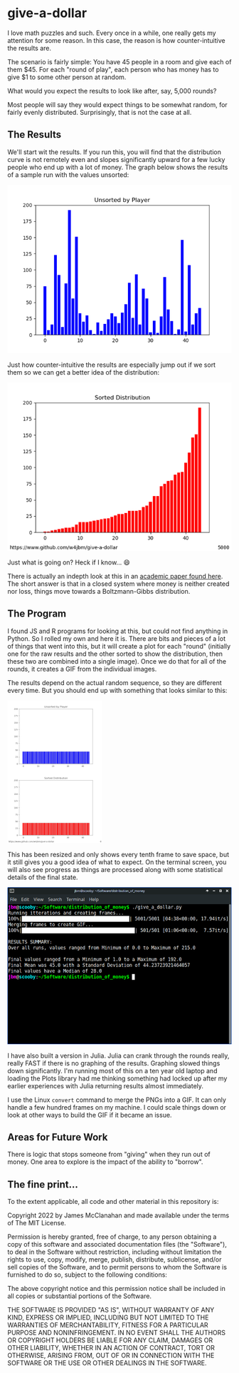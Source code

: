 # give-a-dollar

I love math puzzles and such. Every once in a while, one really gets my attention for some reason. In this case, the reason is how counter-intuitive the results are.

The scenario is fairly simple: You have 45 people in a room and give each of them $45. For each "round of play", each person who has money has to give $1 to some other person at random.

What would you expect the results to look like after, say, 5,000 rounds?

Most people will say they would expect things to be somewhat random, for fairly evenly distributed. Surprisingly, that is not the case at all.

## The Results

We'll start wit the results. If you run this, you will find that the distribution curve is not remotely even and slopes significantly upward for a few lucky people who end up with a lot of money. The graph below shows the results of a sample run with the values unsorted:

![Unsorted Results](https://github.com/w4jbm/give-a-dollar/raw/main/Images/plrs5000.png)

Just how counter-intuitive the results are especially jump out if we sort them so we can get a better idea of the distribution:

![Sorted Results](https://github.com/w4jbm/give-a-dollar/raw/main/Images/sort5000.png)

Just what is going on? Heck if I know... :smile:

There is actually an indepth look at this in an [academic paper found here](http://www2.physics.umd.edu/~yakovenk/papers/EPJB-17-723-2000.pdf). The short answer is that in a closed system where money is neither created nor loss, things move towards a Boltzmann-Gibbs distribution.

## The Program

I found JS and R programs for looking at this, but could not find anything in Python. So I rolled my own and here it is. There are bits and pieces of a lot of things that went into this, but it will create a plot for each "round" (initially one for the raw results and the other sorted to show the distribution, then these two are combined into a single image). Once we do that for all of the rounds, it creates a GIF from the individual images.

The results depend on the actual random sequence, so they are different every time. But you should end up with something that looks similar to this:

![Results as GIF](https://raw.githubusercontent.com/w4jbm/give-a-dollar/main/Images/resized.gif)

This has been resized and only shows every tenth frame to save space, but it still gives you a good idea of what to expect. On the terminal screen, you will also see progress as things are processed along with some statistical details of the final state.

![Screenshot](https://raw.githubusercontent.com/w4jbm/give-a-dollar/main/Images/Screenshot.png)

I have also built a version in Julia. Julia can crank through the rounds really, really FAST if there is no graphing of the results. Graphing slowed things down significantly. I'm running most of this on a ten year old laptop and loading the Plots library had me thinking something had locked up after my earlier experiences with Julia returning results almost immediately.

I use the Linux `convert` command to merge the PNGs into a GIF. It can only handle a few hundred frames on my machine. I could scale things down or look at other ways to build the GIF if it became an issue.

## Areas for Future Work

There is logic that stops someone from "giving" when they run out of money. One area to explore is the impact of the ability to "borrow".

## The fine print...

To the extent applicable, all code and other material in this repository is:

Copyright 2022 by James McClanahan and made available under the terms of The MIT License.

Permission is hereby granted, free of charge, to any person obtaining a copy of this software and associated documentation files (the "Software"), to deal in the Software without restriction, including without limitation the rights to use, copy, modify, merge, publish, distribute, sublicense, and/or sell copies of the Software, and to permit persons to whom the Software is furnished to do so, subject to the following conditions:

The above copyright notice and this permission notice shall be included in all copies or substantial portions of the Software.

THE SOFTWARE IS PROVIDED "AS IS", WITHOUT WARRANTY OF ANY KIND, EXPRESS OR IMPLIED, INCLUDING BUT NOT LIMITED TO THE WARRANTIES OF MERCHANTABILITY, FITNESS FOR A PARTICULAR PURPOSE AND NONINFRINGEMENT. IN NO EVENT SHALL THE AUTHORS OR COPYRIGHT HOLDERS BE LIABLE FOR ANY CLAIM, DAMAGES OR OTHER LIABILITY, WHETHER IN AN ACTION OF CONTRACT, TORT OR OTHERWISE, ARISING FROM, OUT OF OR IN CONNECTION WITH THE SOFTWARE OR THE USE OR OTHER DEALINGS IN THE SOFTWARE.
